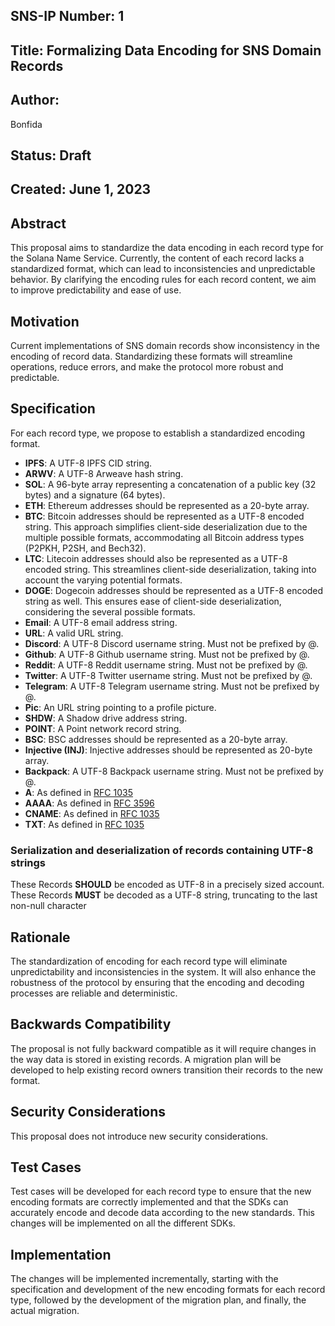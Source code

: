 ## SNS-IP Number: 1

## Title: Formalizing Data Encoding for SNS Domain Records

## Author:

Bonfida

## Status: Draft

## Created: June 1, 2023

## Abstract

This proposal aims to standardize the data encoding in each record type for the Solana Name Service. Currently, the content of each record lacks a standardized format, which can lead to inconsistencies and unpredictable behavior. By clarifying the encoding rules for each record content, we aim to improve predictability and ease of use.

## Motivation

Current implementations of SNS domain records show inconsistency in the encoding of record data. Standardizing these formats will streamline operations, reduce errors, and make the protocol more robust and predictable.

## Specification

For each record type, we propose to establish a standardized encoding format.

- **IPFS**: A UTF-8 IPFS CID string.
- **ARWV**: A UTF-8 Arweave hash string.
- **SOL**: A 96-byte array representing a concatenation of a public key (32 bytes) and a signature (64 bytes).
- **ETH**: Ethereum addresses should be represented as a 20-byte array.
- **BTC**: Bitcoin addresses should be represented as a UTF-8 encoded string. This approach simplifies client-side deserialization due to the multiple possible formats, accommodating all Bitcoin address types (P2PKH, P2SH, and Bech32).
- **LTC**: Litecoin addresses should also be represented as a UTF-8 encoded string. This streamlines client-side deserialization, taking into account the varying potential formats.
- **DOGE**: Dogecoin addresses should be represented as a UTF-8 encoded string as well. This ensures ease of client-side deserialization, considering the several possible formats.
- **Email**: A UTF-8 email address string.
- **URL**: A valid URL string.
- **Discord**: A UTF-8 Discord username string. Must not be prefixed by @.
- **Github**: A UTF-8 Github username string. Must not be prefixed by @.
- **Reddit**: A UTF-8 Reddit username string. Must not be prefixed by @.
- **Twitter**: A UTF-8 Twitter username string. Must not be prefixed by @.
- **Telegram**: A UTF-8 Telegram username string. Must not be prefixed by @.
- **Pic**: An URL string pointing to a profile picture.
- **SHDW**: A Shadow drive address string.
- **POINT**: A Point network record string.
- **BSC**: BSC addresses should be represented as a 20-byte array.
- **Injective (INJ)**: Injective addresses should be represented as 20-byte array.
- **Backpack**: A UTF-8 Backpack username string. Must not be prefixed by @.
- **A**: As defined in [RFC 1035](https://datatracker.ietf.org/doc/html/rfc1035)
- **AAAA**: As defined in [RFC 3596](https://datatracker.ietf.org/doc/rfc3596/)
- **CNAME**: As defined in [RFC 1035](https://datatracker.ietf.org/doc/html/rfc1035)
- **TXT**: As defined in [RFC 1035](https://datatracker.ietf.org/doc/html/rfc1035)

### Serialization and deserialization of records containing UTF-8 strings

These Records **SHOULD** be encoded as UTF-8 in a precisely sized account. These Records **MUST** be decoded as a UTF-8 string, truncating to the last non-null character

## Rationale

The standardization of encoding for each record type will eliminate unpredictability and inconsistencies in the system. It will also enhance the robustness of the protocol by ensuring that the encoding and decoding processes are reliable and deterministic.

## Backwards Compatibility

The proposal is not fully backward compatible as it will require changes in the way data is stored in existing records. A migration plan will be developed to help existing record owners transition their records to the new format.

## Security Considerations

This proposal does not introduce new security considerations.

## Test Cases

Test cases will be developed for each record type to ensure that the new encoding formats are correctly implemented and that the SDKs can accurately encode and decode data according to the new standards. This changes will be implemented on all the different SDKs.

## Implementation

The changes will be implemented incrementally, starting with the specification and development of the new encoding formats for each record type, followed by the development of the migration plan, and finally, the actual migration.
